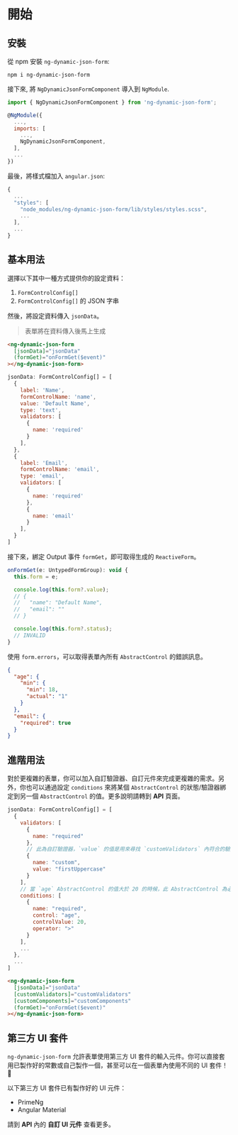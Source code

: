 # 開始

## 安裝

從 npm 安裝 `ng-dynamic-json-form`:

```
npm i ng-dynamic-json-form
```

接下來, 將 `NgDynamicJsonFormComponent` 導入到 `NgModule`.

```javascript
import { NgDynamicJsonFormComponent } from 'ng-dynamic-json-form';

@NgModule({
  ...,
  imports: [
    ...,
    NgDynamicJsonFormComponent,
  ],
  ...
})
```

最後，將樣式檔加入 `angular.json`:

```javascript
{
  ...
  "styles": [
    "node_modules/ng-dynamic-json-form/lib/styles/styles.scss",
    ...
  ],
  ...
}
```

## 基本用法

選擇以下其中一種方式提供你的設定資料：

1. `FormControlConfig[]`
2. `FormControlConfig[]` 的 JSON 字串

然後，將設定資料傳入 `jsonData`。

> 表單將在資料傳入後馬上生成

<!-- prettier-ignore -->
```html
<ng-dynamic-json-form
  [jsonData]="jsonData"
  (formGet)="onFormGet($event)"
></ng-dynamic-json-form>
```

```javascript
jsonData: FormControlConfig[] = [
  {
    label: 'Name',
    formControlName: 'name',
    value: 'Default Name',
    type: 'text',
    validators: [
      {
        name: 'required'
      }
    ],
  },
  {
    label: 'Email',
    formControlName: 'email',
    type: 'email',
    validators: [
      {
        name: 'required'
      },
      {
        name: 'email'
      }
    ],
  }
]
```

接下來，綁定 Output 事件 `formGet`，即可取得生成的 `ReactiveForm`。

```javascript
onFormGet(e: UntypedFormGroup): void {
  this.form = e;

  console.log(this.form?.value);
  // {
  //   "name": "Default Name",
  //   "email": ""
  // }

  console.log(this.form?.status);
  // INVALID
}
```

使用 `form.errors`，可以取得表單內所有 `AbstractControl` 的錯誤訊息。

```json
{
  "age": {
    "min": {
      "min": 18,
      "actual": "1"
    }
  },
  "email": {
    "required": true
  }
}
```

## 進階用法

對於更複雜的表單，你可以加入自訂驗證器、自訂元件來完成更複雜的需求。另外，你也可以通過設定 `conditions` 來將某個 `AbstractControl` 的狀態/驗證器綁定到另一個 `AbstractControl` 的值。更多說明請轉到 **API** 頁面。

```javascript
jsonData: FormControlConfig[] = [
  {
    validators: [
      {
        name: "required"
      },
      // 此為自訂驗證器，`value` 的值是用來尋找 `customValidators` 內符合的驗證器
      {
        name: "custom",
        value: "firstUppercase"
      }
    ],
    // 當 `age` AbstractControl 的值大於 20 的時候，此 AbstractControl 為必填
    conditions: [
      {
        name: "required",
        control: "age",
        controlValue: 20,
        operator: ">"
      }
    ],
    ...
  },
  ...
]
```

<!-- prettier-ignore -->
```html
<ng-dynamic-json-form
  [jsonData]="jsonData"
  [customValidators]="customValidators"
  [customComponents]="customComponents"
  (formGet)="onFormGet($event)"
></ng-dynamic-json-form>
```

## 第三方 UI 套件

`ng-dynamic-json-form` 允許表單使用第三方 UI 套件的輸入元件。你可以直接套用已製作好的常數或自己製作一個，甚至可以在一個表單內使用不同的 UI 套件！🎉

以下第三方 UI 套件已有製作好的 UI 元件：

- PrimeNg
- Angular Material

請到 **API** 內的 **自訂 UI 元件** 查看更多。
